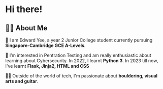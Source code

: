 # Hi there!
## 🐱‍👤 About Me

👋 I am Edward Yee, a year 2 Junior College student currently pursuing **Singapore-Cambridge GCE A-Levels**.

🧩 I’m interested in Pentration Testing and am really enthusiastic about learning about Cybersecurity. In 2022, I learnt **Python 3**. In 2023 till now, I've learnt **Flask, Jinja2, HTML and CSS**

🧗‍♂️ Outside of the world of tech, I'm passionate about **bouldering, visual arts and guitar**.
